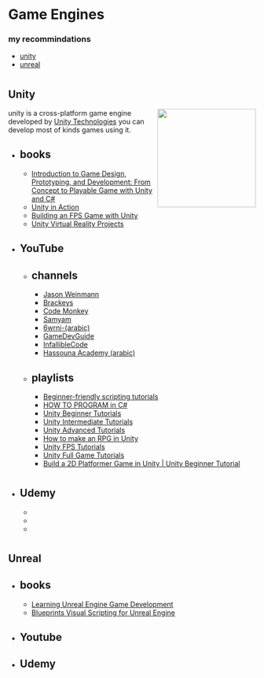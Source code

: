 # Game Engines
### my recommindations 
* [unity](#unity)
* [unreal](#unreal)



#
## Unity
<img align="right" src="https://github.com/ahmadlahluob/Game-Maker-Masterclass/blob/main/Engines/logos/UnityLogo.png" width ="200" hieght ="200">

unity is a cross-platform game engine developed by [Unity Technologies](https://unity.com/) you can develop most of kinds games using it.
- ## books
    - [Introduction to Game Design, Prototyping, and Development: From Concept to Playable Game with Unity and C#](https://www.amazon.com/Introduction-Game-Design-Prototyping-Development/dp/0321933168)
    - [Unity in Action](https://www.manning.com/books/unity-in-action-second-edition)
    - [Building an FPS Game with Unity ](https://www.amazon.com/Building-Game-Unity-John-Doran/dp/178217480X)
    - [Unity Virtual Reality Projects](https://www.amazon.com/Unity-Virtual-Reality-Projects-immersive/dp/178398855X)
- ## YouTube
    - ## channels
        - [Jason Weinmann](https://www.youtube.com/c/Unity3dCollege)
        - [Brackeys](https://www.youtube.com/c/Brackeys)
        - [Code Monkey](https://www.youtube.com/c/CodeMonkeyUnity)
        - [Samyam](https://www.youtube.com/c/samyam)
        - [6wrni-(arabic)](https://www.youtube.com/c/6wrni)
        - [GameDevGuide](https://www.youtube.com/c/GameDevGuide)
        - [InfallibleCode](https://www.youtube.com/c/InfallibleCode)
        - [Hassouna Academy (arabic)](https://www.youtube.com/c/HassounaAcademy)
    - ## playlists
        - [Beginner-friendly scripting tutorials](https://www.youtube.com/playlist?list=PLX2vGYjWbI0S9-X2Q021GUtolTqbUBB9B)
        - [HOW TO PROGRAM in C#](https://www.youtube.com/playlist?list=PLPV2KyIb3jR4CtEelGPsmPzlvP7ISPYzR)
        - [Unity Beginner Tutorials](https://www.youtube.com/playlist?list=PLPV2KyIb3jR5QFsefuO2RlAgWEz6EvVi6)
        - [Unity Intermediate Tutorials](https://www.youtube.com/playlist?list=PLPV2KyIb3jR6Wxj8HaJ_pZhBtaamtXL7J)
        - [Unity Advanced Tutorials](https://www.youtube.com/playlist?list=PLPV2KyIb3jR5qEyOlJImGFoHcxg9XUQci)
        - [How to make an RPG in Unity](https://www.youtube.com/playlist?list=PLPV2KyIb3jR4KLGCCAciWQ5qHudKtYeP7)
        - [Unity FPS Tutorials](https://www.youtube.com/playlist?list=PLPV2KyIb3jR7dFbE2UQYu7QWMdUgDnlnk)
        - [Unity Full Game Tutorials](https://www.youtube.com/playlist?list=PLI5KGtDrj4HVInyXdx5N2oYUAb9U7rJ4L)
        - [Build a 2D Platformer Game in Unity | Unity Beginner Tutorial](https://www.youtube.com/playlist?list=PLrnPJCHvNZuCVTz6lvhR81nnaf1a-b67U)
#
- ## Udemy
    -
    -
    -

#
## Unreal
- ## books
    - [Learning Unreal Engine Game Development](https://www.amazon.com/Learning-Unreal-Engine-Game-Development/dp/1784398152)
    - [Blueprints Visual Scripting for Unreal Engine](https://www.amazon.com/Blueprints-Visual-Scripting-Unreal-Engine/dp/1785286013)
    
- ## Youtube
- ## Udemy
#